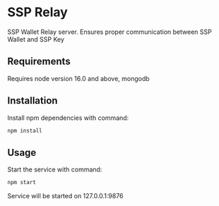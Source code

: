 # SSP Relay

SSP Wallet Relay server.
Ensures proper communication between SSP Wallet and SSP Key

## Requirements

Requires node version 16.0 and above, mongodb

## Installation

Install npm dependencies with command:

```javascript
npm install
```

## Usage

Start the service with command:

```javascript
npm start
```

Service will be started on 127.0.0.1:9876
